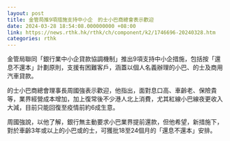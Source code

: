 ```yaml
---
layout: post
title: 金管局推9項措施支持中小企　的士小巴商總會表示歡迎
date: 2024-03-28 18:54:08.000000000 +08:00
link: https://news.rthk.hk/rthk/ch/component/k2/1746696-20240328.htm
categories: rthk
---
```


金管局聯同「銀行業中小企貸款協調機制」推出9項支持中小企措施，包括按「還息不還本」計劃原則，支援有困難客戶，涵蓋以個人名義辦理的小巴、的士及商用汽車貸款。

的士小巴商總會理事長周國強表示歡迎，他指出，面對息口高、車齡老、保險貴等，業界經營成本增加，加上復常後不少港人北上消費，尤其紅線小巴線夜更收入大減，目前只能回復至疫情前約6成生意。

周國強說，以他了解，銀行無主動要求小巴業界提前還款，但他希望，新措施下，對於車齡3年或以上的小巴或的士，可獲批18至24個月的「還息不還本」安排。
